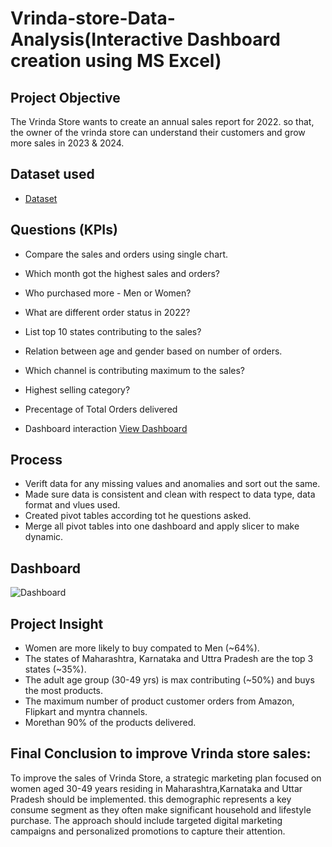 # Vrinda-store-Data-Analysis(Interactive Dashboard creation using MS Excel)
## Project Objective
The Vrinda Store wants to create an annual sales report for 2022. so that, the owner of the vrinda store can understand their customers and grow more sales in 
2023 & 2024.

## Dataset used
- <a href="https://github.com/Divya-ds-123/Data-Analysis-Dashboard/blob/main/Project_Excel_Vrinda%20Store%20Data%20Analysis.xlsx">Dataset</a>


## Questions (KPIs)
- Compare the sales and orders using single chart.
- Which month got the highest sales and orders?
- Who purchased more - Men or Women?
- What are different order status in 2022?
- List top 10 states contributing to the sales?
- Relation between age and gender based on number of orders.
- Which channel is contributing maximum to the sales?
- Highest selling category?
- Precentage of Total Orders delivered

- Dashboard interaction <a href="https://github.com/Divya-ds-123/Data-Analysis-Dashboard/blob/main/Dashboard.PNG">View Dashboard</a>


## Process
- Verift data for any missing values and anomalies and sort out the same.
- Made sure data is consistent and clean with respect to data type, data format and vlues used.
- Created pivot tables according tot he questions asked.
- Merge all pivot tables into one dashboard and apply slicer to make dynamic.


## Dashboard
![Dashboard](https://github.com/user-attachments/assets/f5327253-0123-462f-a815-42e97b507d3f)


## Project Insight
- Women are more likely to buy compated to Men (~64%).
- The states of Maharashtra, Karnataka and Uttra Pradesh are the top 3 states (~35%).
- The adult age group (30-49 yrs) is max contributing (~50%) and buys the most products.
- The maximum number of product customer orders from Amazon, Flipkart and myntra channels.
- Morethan 90% of the products delivered.

 
## Final Conclusion to improve Vrinda store sales:

To improve the sales of Vrinda Store, a strategic marketing plan focused on women aged 30-49 years residing in Maharashtra,Karnataka and Uttar Pradesh 
should be implemented. this demographic represents a key consume segment as they often make significant household and lifestyle purchase. The approach should include
targeted digital marketing campaigns and personalized promotions to capture their attention.







